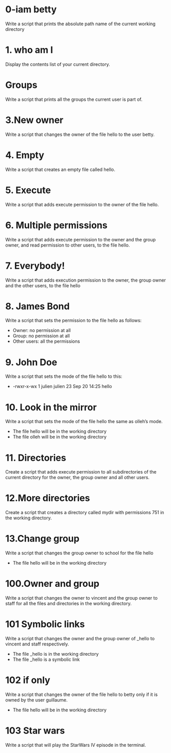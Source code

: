 # 0-iam betty
Write a script that prints the absolute path name of the current working directory
# 1. who am I
Display the contents list of your current directory.
# Groups
Write a script that prints all the groups the current user is part of.
# 3.New owner
Write a script that changes the owner of the file hello to the user betty.
# 4. Empty
Write a script that creates an empty file called hello.
# 5. Execute
Write a script that adds execute permission to the owner of the file hello.
# 6. Multiple permissions
Write a script that adds execute permission to the owner and the group owner, and read permission to other users, to the file hello.

# 7. Everybody!
Write a script that adds execution permission to the owner, the group owner and the other users, to the file hello
# 8. James Bond
Write a script that sets the permission to the file hello as follows:

- Owner: no permission at all
- Group: no permission at all
- Other users: all the permissions
# 9. John Doe
Write a script that sets the mode of the file hello to this:

- -rwxr-x-wx 1 julien julien 23 Sep 20 14:25 hello
# 10. Look in the mirror
Write a script that sets the mode of the file hello the same as olleh’s mode.

- The file hello will be in the working directory
- The file olleh will be in the working directory
# 11. Directories
Create a script that adds execute permission to all subdirectories of the current directory for the owner, the group owner and all other users.
# 12.More directories
Create a script that creates a directory called mydir with permissions 751 in the working directory.
# 13.Change group
Write a script that changes the group owner to school for the file hello

- The file hello will be in the working directory
# 100.Owner and group
Write a script that changes the owner to vincent and the group owner to staff for all the files and directories in the working directory.
# 101 Symbolic links
Write a script that changes the owner and the group owner of _hello to vincent and staff respectively.

- The file _hello is in the working directory
- The file _hello is a symbolic link
# 102 if only
Write a script that changes the owner of the file hello to betty only if it is owned by the user guillaume.

- The file hello will be in the working directory
# 103 Star wars
Write a script that will play the StarWars IV episode in the terminal.
